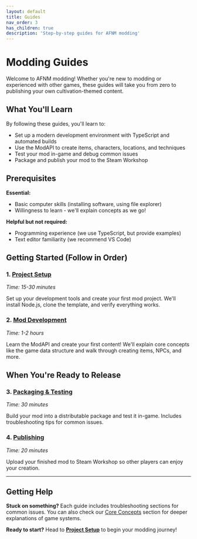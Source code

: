 ```yaml
---
layout: default
title: Guides
nav_order: 3
has_children: true
description: 'Step-by-step guides for AFNM modding'
---
```


# Modding Guides

Welcome to AFNM modding! Whether you're new to modding or experienced with other games, these guides will take you from zero to publishing your own cultivation-themed content.

## What You'll Learn

By following these guides, you'll learn to:

- Set up a modern development environment with TypeScript and automated builds
- Use the ModAPI to create items, characters, locations, and techniques
- Test your mod in-game and debug common issues
- Package and publish your mod to the Steam Workshop

## Prerequisites

**Essential:**

- Basic computer skills (installing software, using file explorer)
- Willingness to learn - we'll explain concepts as we go!

**Helpful but not required:**

- Programming experience (we use TypeScript, but provide examples)
- Text editor familiarity (we recommend VS Code)

## Getting Started (Follow in Order)

### 1. **[Project Setup](project-setup)**

_Time: 15-30 minutes_

Set up your development tools and create your first mod project. We'll install Node.js, clone the template, and verify everything works.

### 2. **[Mod Development](mod-development)**

_Time: 1-2 hours_

Learn the ModAPI and create your first content! We'll explain core concepts like the game data structure and walk through creating items, NPCs, and more.

## When You're Ready to Release

### 3. **[Packaging & Testing](packaging-testing)**

_Time: 30 minutes_

Build your mod into a distributable package and test it in-game. Includes troubleshooting tips for common issues.

### 4. **[Publishing](publishing)**

_Time: 20 minutes_

Upload your finished mod to Steam Workshop so other players can enjoy your creation.

---

## Getting Help

**Stuck on something?** Each guide includes troubleshooting sections for common issues. You can also check our [Core Concepts](../concepts/) section for deeper explanations of game systems.

**Ready to start?** Head to **[Project Setup](project-setup)** to begin your modding journey!
